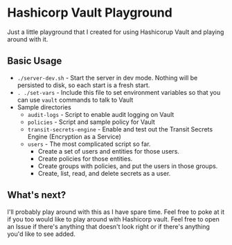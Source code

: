 
# Hashicorp Vault Playground

Just a little playground that I created for using Hashicorup Vault and playing around with it.


## Basic Usage

- `./server-dev.sh` - Start the server in dev mode.  Nothing will be persisted to disk, so each start is a fresh start.
- `. ./set-vars` - Include this file to set environment variables so that you can use `vault` commands to talk to Vault
- Sample directories
  - `audit-logs` - Script to enable audit logging on Vault
  - `policies` - Script and sample policy for Vault
  - `transit-secrets-engine` - Enable and test out the Transit Secrets Engine (Encryption as a Service)
  - `users` - The most complicated script so far.
    - Create a set of users and entities for those users.
    - Create policies for those entities.
    - Create groups with policies, and put the users in those groups.
    - Create, list, read, and delete secrets as a user.


## What's next?

I'll probably play around with this as I have spare time.  Feel free to poke at it if you too
would like to play around with Hashicorp vault.  Feel free to open an Issue if there's anything 
that doesn't look right or if there's anything you'd like to see added.



